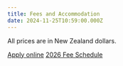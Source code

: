 ```yaml
---
title: Fees and Accommodation
date: 2024-11-25T10:59:00.000Z
---
```

<p>All prices are in New Zealand dollars.</p>

<a href="https://whanganuihigh.enrol.school.nz" class="btn btn-light mr-3">Apply online</a>
<a href="https://res.cloudinary.com/whanganuihigh/image/upload/v1753150766/International/Whanganui_High_School_Fees_2026.pdf"
    class="btn btn-light">2026 Fee Schedule</a>
